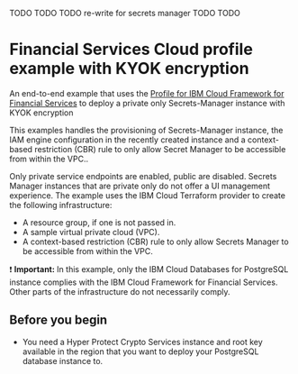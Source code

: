 TODO
TODO
TODO re-write for secrets  manager
TODO
TODO

# Financial Services Cloud profile example with KYOK encryption

An end-to-end example that uses the [Profile for IBM Cloud Framework for Financial Services](https://github.com/terraform-ibm-modules/terraform-ibm-secrets-manager/tree/main/modules/fscloud) to deploy a private only Secrets-Manager instance with KYOK encryption

This examples handles the provisioning of Secrets-Manager instance, the IAM engine configuration in the recently created instance and a context-based restriction (CBR) rule to only allow Secret Manager to be accessible from within the VPC..

Only private service endpoints are enabled, public are disabled. Secrets Manager instances that are private only do not offer a UI management experience.
The example uses the IBM Cloud Terraform provider to create the following infrastructure:

- A resource group, if one is not passed in.
- A sample virtual private cloud (VPC).
- A context-based restriction (CBR) rule to only allow Secrets Manager to be accessible from within the VPC.

:exclamation: **Important:** In this example, only the IBM Cloud Databases for PostgreSQL instance complies with the IBM Cloud Framework for Financial Services. Other parts of the infrastructure do not necessarily comply.

## Before you begin

- You need a Hyper Protect Crypto Services instance and root key available in the region that you want to deploy your PostgreSQL database instance to.

